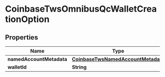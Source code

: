 
# CoinbaseTwsOmnibusQcWalletCreationOption

## Properties
Name | Type | Description | Notes
------------ | ------------- | ------------- | -------------
**namedAccountMetadata** | [**CoinbaseTwsNamedAccountMetadata**](CoinbaseTwsNamedAccountMetadata.md) |  |  [optional]
**walletId** | **String** |  |  [optional]



